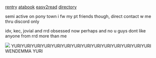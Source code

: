 [rentry](https://rentry.co/orph) [atabook](https://ovrpheus.atabook.org/) [easy2read](https://rentry.co/novoamor) [directory](https://rentry.co/ovrpheus)

semi active on pony town i fw my pt friends though, direct contact w me thru discord only

idv, kec, jovial and rrd obsessed now perhaps and no u guys dont like anyone from rrd more than me

<img src="https://files.catbox.moe/q22i9i.jpg"/> 
YURIYURIYURIYURIYURIYURIYURIYURIYURIYURIYURIYURIYURIYURI
WENDEMMA YURI
